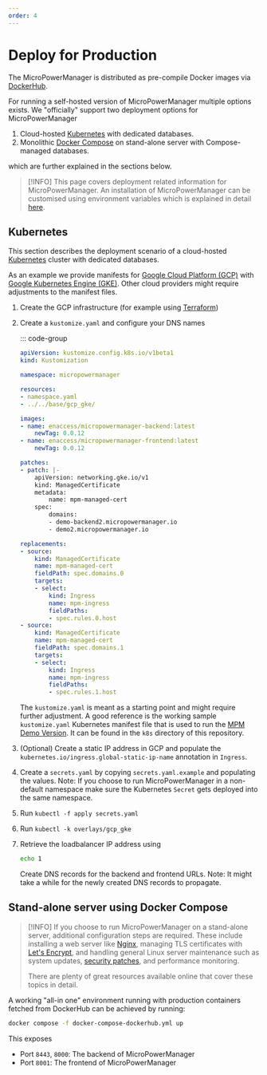 ```yaml
---
order: 4
---
```


# Deploy for Production

The MicroPowerManager is distributed as pre-compile Docker images via [DockerHub](https://hub.docker.com/u/enaccess).

For running a self-hosted version of MicroPowerManager multiple options exists.
We "officially" support two deployment options for MicroPowerManager

1. Cloud-hosted [Kubernetes](https://kubernetes.io/) with dedicated databases.
2. Monolithic [Docker Compose](https://docs.docker.com/compose/) on stand-alone server with Compose-managed databases.

which are further explained in the sections below.

> [!INFO]
> This page covers deployment related information for MicroPowerManager.
> An installation of MicroPowerManager can be customised using environment variables which is explained in detail [here](environment-variables.md).

## Kubernetes

This section describes the deployment scenario of a cloud-hosted [Kubernetes](https://kubernetes.io/) cluster with dedicated databases.

As an example we provide manifests for [Google Cloud Platform (GCP)](https://cloud.google.com/) with [Google Kubernetes Engine (GKE)](https://cloud.google.com/kubernetes-engine).
Other cloud providers might require adjustments to the manifest files.

1. Create the GCP infrastructure (for example using [Terraform](https://www.terraform.io/))
2. Create a `kustomize.yaml` and configure your DNS names

   ::: code-group

   ```yaml [kustomize.yaml]
   apiVersion: kustomize.config.k8s.io/v1beta1
   kind: Kustomization

   namespace: micropowermanager

   resources:
   - namespace.yaml
   - ../../base/gcp_gke/

   images:
   - name: enaccess/micropowermanager-backend:latest
       newTag: 0.0.12
   - name: enaccess/micropowermanager-frontend:latest
       newTag: 0.0.12

   patches:
   - patch: |-
       apiVersion: networking.gke.io/v1
       kind: ManagedCertificate
       metadata:
           name: mpm-managed-cert
       spec:
           domains:
           - demo-backend2.micropowermanager.io
           - demo2.micropowermanager.io

   replacements:
   - source:
       kind: ManagedCertificate
       name: mpm-managed-cert
       fieldPath: spec.domains.0
       targets:
       - select:
           kind: Ingress
           name: mpm-ingress
           fieldPaths:
           - spec.rules.0.host
   - source:
       kind: ManagedCertificate
       name: mpm-managed-cert
       fieldPath: spec.domains.1
       targets:
       - select:
           kind: Ingress
           name: mpm-ingress
           fieldPaths:
           - spec.rules.1.host
   ```

   The `kustomize.yaml` is meant as a starting point and might require further adjustment.
   A good reference is the working sample `kustomize.yaml` Kubernetes manifest file that is used to run the [MPM Demo Version](https://demo.micropowermanager.io/#/login).
   It can be found in the `k8s` directory of this repository.

3. (Optional) Create a static IP address in GCP and populate the `kubernetes.io/ingress.global-static-ip-name` annotation in `Ingress`.
4. Create a `secrets.yaml` by copying `secrets.yaml.example` and populating the values.
   Note: If you choose to run MicroPowerManager in a non-default namespace make sure the Kubernetes `Secret` gets deployed into the same namespace.
5. Run `kubectl -f apply secrets.yaml`
6. Run `kubectl -k overlays/gcp_gke`
7. Retrieve the loadbalancer IP address using

   ```sh
   echo 1
   ```

   Create DNS records for the backend and frontend URLs.
   Note: It might take a while for the newly created DNS records to propagate.

## Stand-alone server using Docker Compose

> [!INFO]
> If you choose to run MicroPowerManager on a stand-alone server, additional configuration steps are required.
> These include installing a web server like [Nginx](https://nginx.org/), managing TLS certificates with [Let's Encrypt](https://letsencrypt.org/), and handling general Linux server maintenance such as system updates, [security patches](https://ubuntu.com/security/esm), and performance monitoring.
>
> There are plenty of great resources available online that cover these topics in detail.

A working "all-in one" environment running with production containers fetched from DockerHub can be achieved by running:

```sh
docker compose -f docker-compose-dockerhub.yml up
```

This exposes

- Port `8443`, `8000`: The backend of MicroPowerManager
- Port `8001`: The frontend of MicroPowerManager
